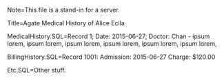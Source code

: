 Note=This file is a stand-in for a server.

Title=Agate Medical History of Alice Ecila

MedicalHistory.SQL=Record 1; Date: 2015-06-27; Doctor: Chan -   ipsum lorem,  ipsum lorem,  ipsum lorem,  ipsum lorem,  ipsum lorem,  ipsum lorem, 

BillingHistory.SQL=Record 1001: Admission: 2015-06-27 Charge: $120.00

Etc.SQL=Other stuff.